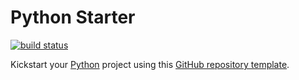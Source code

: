 # Python Starter

[![build status](https://img.shields.io/github/actions/workflow/status/threeal/python-starter/build.yaml?branch=main&style=flat-square)](https://github.com/threeal/python-starter/actions/workflows/build.yaml)

Kickstart your [Python](https://www.python.org/) project using this [GitHub repository template](https://docs.github.com/en/repositories/creating-and-managing-repositories/creating-a-repository-from-a-template).
